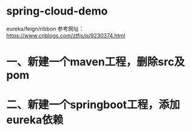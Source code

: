 # spring-cloud-demo
eureka/feign/ribbon
参考网址：https://www.cnblogs.com/ztfjs/p/9230374.html
# 一、新建一个maven工程，删除src及pom
# 二、新建一个springboot工程，添加eureka依赖